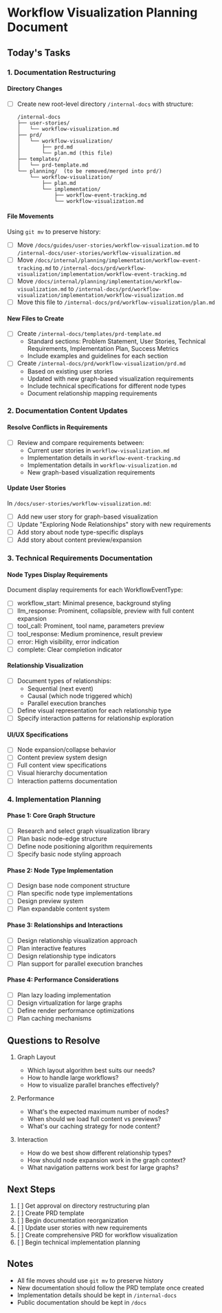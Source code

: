 # Workflow Visualization Planning Document

## Today's Tasks

### 1. Documentation Restructuring

#### Directory Changes

- [ ] Create new root-level directory `/internal-docs` with structure:

  ```
  /internal-docs
  ├── user-stories/
  │   └── workflow-visualization.md
  ├── prd/
  │   └── workflow-visualization/
  │       ├── prd.md
  │       └── plan.md (this file)
  ├── templates/
  │   └── prd-template.md
  └── planning/  (to be removed/merged into prd/)
      └── workflow-visualization/
          ├── plan.md
          └── implementation/
              ├── workflow-event-tracking.md
              └── workflow-visualization.md
  ```

#### File Movements

Using `git mv` to preserve history:

- [ ] Move `/docs/guides/user-stories/workflow-visualization.md` to `/internal-docs/user-stories/workflow-visualization.md`
- [ ] Move `/docs/internal/planning/implementation/workflow-event-tracking.md` to `/internal-docs/prd/workflow-visualization/implementation/workflow-event-tracking.md`
- [ ] Move `/docs/internal/planning/implementation/workflow-visualization.md` to `/internal-docs/prd/workflow-visualization/implementation/workflow-visualization.md`
- [ ] Move this file to `/internal-docs/prd/workflow-visualization/plan.md`

#### New Files to Create

- [ ] Create `/internal-docs/templates/prd-template.md`
  - Standard sections: Problem Statement, User Stories, Technical Requirements, Implementation Plan, Success Metrics
  - Include examples and guidelines for each section
- [ ] Create `/internal-docs/prd/workflow-visualization/prd.md`
  - Based on existing user stories
  - Updated with new graph-based visualization requirements
  - Include technical specifications for different node types
  - Document relationship mapping requirements

### 2. Documentation Content Updates

#### Resolve Conflicts in Requirements

- [ ] Review and compare requirements between:
  - Current user stories in `workflow-visualization.md`
  - Implementation details in `workflow-event-tracking.md`
  - Implementation details in `workflow-visualization.md`
  - New graph-based visualization requirements

#### Update User Stories

In `/docs/user-stories/workflow-visualization.md`:

- [ ] Add new user story for graph-based visualization
- [ ] Update "Exploring Node Relationships" story with new requirements
- [ ] Add story about node type-specific displays
- [ ] Add story about content preview/expansion

### 3. Technical Requirements Documentation

#### Node Types Display Requirements

Document display requirements for each WorkflowEventType:

- [ ] workflow_start: Minimal presence, background styling
- [ ] llm_response: Prominent, collapsible, preview with full content expansion
- [ ] tool_call: Prominent, tool name, parameters preview
- [ ] tool_response: Medium prominence, result preview
- [ ] error: High visibility, error indication
- [ ] complete: Clear completion indicator

#### Relationship Visualization

- [ ] Document types of relationships:
  - Sequential (next event)
  - Causal (which node triggered which)
  - Parallel execution branches
- [ ] Define visual representation for each relationship type
- [ ] Specify interaction patterns for relationship exploration

#### UI/UX Specifications

- [ ] Node expansion/collapse behavior
- [ ] Content preview system design
- [ ] Full content view specifications
- [ ] Visual hierarchy documentation
- [ ] Interaction patterns documentation

### 4. Implementation Planning

#### Phase 1: Core Graph Structure

- [ ] Research and select graph visualization library
- [ ] Plan basic node-edge structure
- [ ] Define node positioning algorithm requirements
- [ ] Specify basic node styling approach

#### Phase 2: Node Type Implementation

- [ ] Design base node component structure
- [ ] Plan specific node type implementations
- [ ] Design preview system
- [ ] Plan expandable content system

#### Phase 3: Relationships and Interactions

- [ ] Design relationship visualization approach
- [ ] Plan interactive features
- [ ] Design relationship type indicators
- [ ] Plan support for parallel execution branches

#### Phase 4: Performance Considerations

- [ ] Plan lazy loading implementation
- [ ] Design virtualization for large graphs
- [ ] Define render performance optimizations
- [ ] Plan caching mechanisms

## Questions to Resolve

1. Graph Layout

   - Which layout algorithm best suits our needs?
   - How to handle large workflows?
   - How to visualize parallel branches effectively?

2. Performance

   - What's the expected maximum number of nodes?
   - When should we load full content vs previews?
   - What's our caching strategy for node content?

3. Interaction
   - How do we best show different relationship types?
   - How should node expansion work in the graph context?
   - What navigation patterns work best for large graphs?

## Next Steps

1. [ ] Get approval on directory restructuring plan
2. [ ] Create PRD template
3. [ ] Begin documentation reorganization
4. [ ] Update user stories with new requirements
5. [ ] Create comprehensive PRD for workflow visualization
6. [ ] Begin technical implementation planning

## Notes

- All file moves should use `git mv` to preserve history
- New documentation should follow the PRD template once created
- Implementation details should be kept in `/internal-docs`
- Public documentation should be kept in `/docs`
